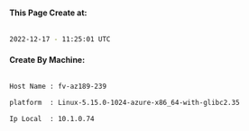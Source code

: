 
   
#### This Page Create at:

```bash

2022-12-17 - 11:25:01 UTC

```

#### Create By Machine:

```bash

Host Name : fv-az189-239

platform  : Linux-5.15.0-1024-azure-x86_64-with-glibc2.35

Ip Local  : 10.1.0.74

```

